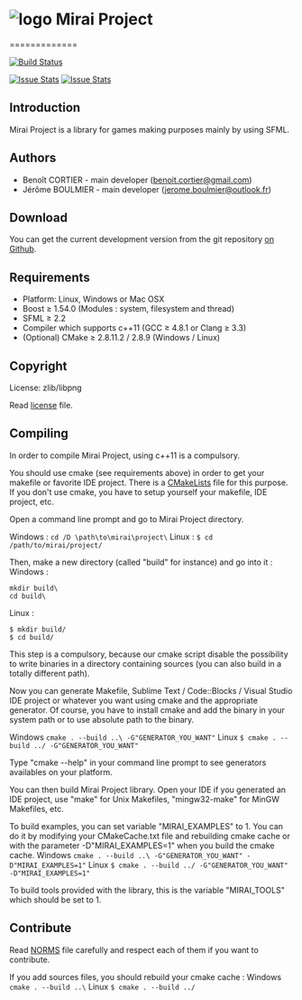 # ![logo](https://avatars2.githubusercontent.com/u/10365256?v=3&s=200) Mirai Project
=============

[![Build Status](https://travis-ci.org/Mirai-Team/mirai-project.svg?branch=master)](https://travis-ci.org/Mirai-Team/mirai-project)

[![Issue Stats](http://www.issuestats.com/github/Mirai-Team/mirai-project/badge/pr?style=flat)](http://www.issuestats.com/github/Mirai-Team/mirai-project) [![Issue Stats](http://www.issuestats.com/github/Mirai-Team/mirai-project/badge/issue?style=flat)](http://www.issuestats.com/github/Mirai-Team/mirai-project)


## Introduction

Mirai Project is a library for games making purposes mainly by using SFML.


## Authors

+ Benoît CORTIER - main developer (benoit.cortier@gmail.com)
+ Jérôme BOULMIER - main developer (jerome.boulmier@outlook.fr)


## Download

You can get the current development version from the git repository [on Github](https://github.com/Mirai-Team/mirai-project).


## Requirements

+ Platform: Linux, Windows or Mac OSX
+ Boost ≥ 1.54.0 (Modules : system, filesystem and thread)
+ SFML ≥ 2.2
+ Compiler which supports c++11 (GCC ≥ 4.8.1 or Clang ≥ 3.3)
+ (Optional) CMake ≥ 2.8.11.2 / 2.8.9 (Windows / Linux)

## Copyright

License: zlib/libpng

Read [license](license.txt) file.


## Compiling

In order to compile Mirai Project, using c++11 is a compulsory.

You should use cmake (see requirements above) in order to get your makefile or favorite IDE project. There is a [CMakeLists](CMakeLists.txt) file for this purpose. If you don't use cmake, you have to setup yourself your makefile, IDE project, etc.

Open a command line prompt and go to Mirai Project directory.

Windows :
``cd /D \path\to\mirai\project\``
Linux :
``$ cd /path/to/mirai/project/``

Then, make a new directory (called "build" for instance) and go into it :
Windows :
```
mkdir build\
cd build\
```
Linux :
```
$ mkdir build/
$ cd build/
```
This step is a compulsory, because our cmake script disable the possibility to write binaries in a directory containing sources (you can also build in a totally different path).

Now you can generate Makefile, Sublime Text / Code::Blocks / Visual Studio IDE project or whatever you want using cmake and the appropriate generator. Of course, you have to install cmake and add the binary in your system path or to use absolute path to the binary.

Windows
``cmake . --build ..\ -G"GENERATOR_YOU_WANT"``
Linux
``$ cmake . --build ../ -G"GENERATOR_YOU_WANT"``

Type "cmake --help" in your command line prompt to see generators availables on your platform.

You can then build Mirai Project library. Open your IDE if you generated an IDE project, use "make" for Unix Makefiles, "mingw32-make" for MinGW Makefiles, etc.

To build examples, you can set variable "MIRAI_EXAMPLES" to 1.
You can do it by modifying your CMakeCache.txt file and rebuilding cmake cache or with the parameter -D"MIRAI_EXAMPLES=1" when you build the cmake cache.
Windows
``cmake . --build ..\ -G"GENERATOR_YOU_WANT" -D"MIRAI_EXAMPLES=1"``
Linux
``$ cmake . --build ../ -G"GENERATOR_YOU_WANT" -D"MIRAI_EXAMPLES=1"``

To build tools provided with the library, this is the variable "MIRAI_TOOLS" which should be set to 1.


## Contribute

Read [NORMS](NORMS.md) file carefully and respect each of them if you want to contribute.

If you add sources files, you should rebuild your cmake cache :
Windows
``cmake . --build ..\``
Linux
``$ cmake . --build ../``
